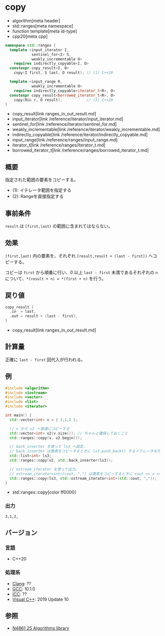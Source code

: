 # copy
* algorithm[meta header]
* std::ranges[meta namespace]
* function template[meta id-type]
* cpp20[meta cpp]

```cpp
namespace std::ranges {
  template <input_iterator I,
            sentinel_for<I> S,
            weakly_incrementable O>
    requires indirectly_copyable<I, O>
  constexpr copy_result<I, O>
    copy(I first, S last, O result); // (1) C++20

  template <input_range R,
            weakly_incrementable O>
    requires indirectly_copyable<iterator_t<R>, O>
  constexpr copy_result<borrowed_iterator_t<R>, O>
    copy(R&& r, O result);           // (2) C++20
}
```
* copy_result[link ranges_in_out_result.md]
* input_iterator[link /reference/iterator/input_iterator.md]
* sentinel_for[link /reference/iterator/sentinel_for.md]
* weakly_incrementable[link /reference/iterator/weakly_incrementable.md]
* indirectly_copyable[link /reference/iterator/indirectly_copyable.md]
* input_range[link /reference/ranges/input_range.md]
* iterator_t[link /reference/ranges/iterator_t.md]
* borrowed_iterator_t[link /reference/ranges/borrowed_iterator_t.md]

## 概要
指定された範囲の要素をコピーする。

- (1): イテレータ範囲を指定する
- (2): Rangeを直接指定する


## 事前条件
`result` は `[first,last)` の範囲に含まれてはならない。


## 効果
`[first,last)` 内の要素を、それぞれ `[result,result + (last - first))` へコピーする。

コピーは `first` から順番に行い、0 以上 `last - first` 未満であるそれぞれの `n` について、`*(result + n) = *(first + n)` を行う。


## 戻り値
```cpp
copy_result {
  .in  = last,
  .out = result + (last - first),
}
```
* copy_result[link ranges_in_out_result.md]


## 計算量
正確に `last - first` 回代入が行われる。


## 例
```cpp example
#include <algorithm>
#include <iostream>
#include <vector>
#include <list>
#include <iterator>

int main() {
  std::vector<int> v = { 3,1,2 };

  // v から v2 へ普通にコピーする
  std::vector<int> v2(v.size()); // ちゃんと確保しておくこと
  std::ranges::copy(v, v2.begin());

  // back_inserter を使って ls3 へ設定。
  // back_inserter は要素をコピーするときに ls3.push_back() するイテレータを作る関数。
  std::list<int> ls3;
  std::ranges::copy(v2, std::back_inserter(ls3));

  // ostream_iterator を使って出力。
  // ostream_iterator<int>(cout, ",") は要素をコピーするときに cout << x << "," としてくれるイテレータ。
  std::ranges::copy(ls3, std::ostream_iterator<int>(std::cout, ","));
}
```
* std::ranges::copy[color ff0000]

### 出力
```
3,1,2,
```

## バージョン
### 言語
- C++20

### 処理系
- [Clang](/implementation.md#clang): ??
- [GCC](/implementation.md#gcc): 10.1.0
- [ICC](/implementation.md#icc): ??
- [Visual C++](/implementation.md#visual_cpp): 2019 Update 10

## 参照
- [N4861 25 Algorithms library](https://timsong-cpp.github.io/cppwp/n4861/algorithms)
